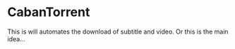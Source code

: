 CabanTorrent
============

This is will automates the download of subtitle and video. Or this is the main idea...
